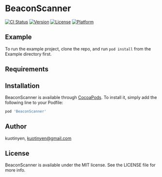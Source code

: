 # BeaconScanner

[![CI Status](http://img.shields.io/travis/kuotinyen/BeaconScanner.svg?style=flat)](https://travis-ci.org/kuotinyen/BeaconScanner)
[![Version](https://img.shields.io/cocoapods/v/BeaconScanner.svg?style=flat)](http://cocoapods.org/pods/BeaconScanner)
[![License](https://img.shields.io/cocoapods/l/BeaconScanner.svg?style=flat)](http://cocoapods.org/pods/BeaconScanner)
[![Platform](https://img.shields.io/cocoapods/p/BeaconScanner.svg?style=flat)](http://cocoapods.org/pods/BeaconScanner)

## Example

To run the example project, clone the repo, and run `pod install` from the Example directory first.

## Requirements

## Installation

BeaconScanner is available through [CocoaPods](http://cocoapods.org). To install
it, simply add the following line to your Podfile:

```ruby
pod 'BeaconScanner'
```

## Author

kuotinyen, kuotinyen@gmail.com


## License

BeaconScanner is available under the MIT license. See the LICENSE file for more info.
